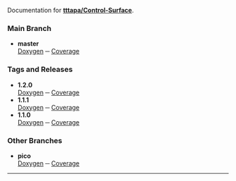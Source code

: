 Documentation for [**tttapa/Control-Surface**](https://github.com/tttapa/Control-Surface).

### Main Branch

- **master**  
  [Doxygen](Doxygen/index.html) ─ [Coverage](Coverage/index.html)

### Tags and Releases

- **1.2.0**  
  [Doxygen](1.2.0/Doxygen/index.html) ─ [Coverage](1.2.0/Coverage/index.html)
- **1.1.1**  
  [Doxygen](1.1.1/Doxygen/index.html) ─ [Coverage](1.1.1/Coverage/index.html)
- **1.1.0**  
  [Doxygen](1.1.0/Doxygen/index.html) ─ [Coverage](1.1.0/Coverage/index.html)

### Other Branches

- **pico**  
  [Doxygen](pico/Doxygen/index.html) ─ [Coverage](pico/Coverage/index.html)

***

